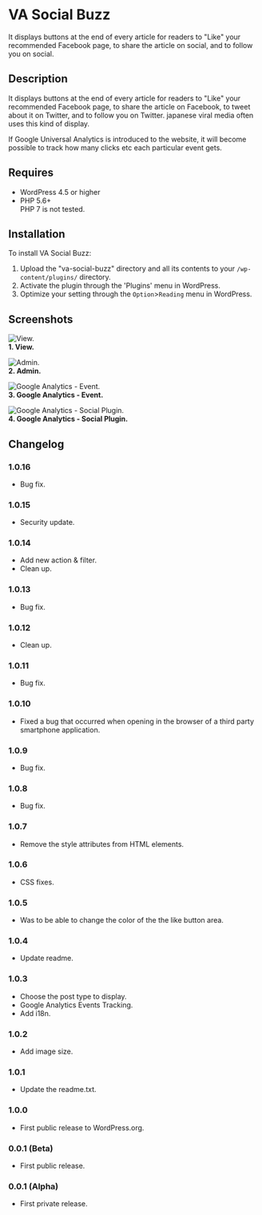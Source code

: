 VA Social Buzz
==============================

It displays buttons at the end of every article for readers to "Like" your recommended Facebook page, to share the article on social, and to follow you on social.

## Description

It displays buttons at the end of every article for readers to "Like" your recommended Facebook page, to share the article on Facebook, to tweet about it on Twitter, and to follow you on Twitter. japanese viral media often uses this kind of display.

If Google Universal Analytics is introduced to the website, it will become possible to track how many clicks etc each particular event gets.

## Requires
* WordPress 4.5 or higher
* PHP 5.6+  
PHP 7 is not tested.

## Installation

To install VA Social Buzz:

1. Upload the "va-social-buzz" directory and all its contents to your `/wp-content/plugins/` directory.
2. Activate the plugin through the 'Plugins' menu in WordPress.
3. Optimize your setting through the `Option`>`Reading` menu in WordPress.

## Screenshots

![View.](./screenshot-1.png)  
**1. View.**

![Admin.](./screenshot-2.png)  
**2. Admin.**

![Google Analytics - Event.](./screenshot-3.png)  
**3. Google Analytics - Event.**

![Google Analytics - Social Plugin.](./screenshot-4.png)  
**4. Google Analytics - Social Plugin.**

## Changelog

### 1.0.16
* Bug fix.

### 1.0.15
* Security update.

### 1.0.14
* Add new action & filter.
* Clean up.

### 1.0.13
* Bug fix.


### 1.0.12
* Clean up.

### 1.0.11
* Bug fix.

### 1.0.10
* Fixed a bug that occurred when opening in the browser of a third party smartphone application.

### 1.0.9
* Bug fix.

### 1.0.8
* Bug fix.

### 1.0.7
* Remove the style attributes from HTML elements.

### 1.0.6
* CSS fixes.

### 1.0.5
* Was to be able to change the color of the the like button area.

### 1.0.4
* Update readme.

### 1.0.3
* Choose the post type to display.
* Google Analytics Events Tracking.
* Add i18n.

### 1.0.2
* Add image size.

### 1.0.1
* Update the readme.txt.

### 1.0.0
* First public release to WordPress.org.

### 0.0.1 (Beta)
* First public release.

### 0.0.1 (Alpha)
* First private release.
